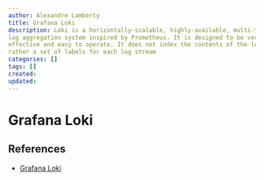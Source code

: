 ```yaml
---
author: Alexandre Lamberty
title: Grafana Loki
description: Loki is a horizontally-scalable, highly-available, multi-tenant
log aggregation system inspired by Prometheus. It is designed to be very cost
effective and easy to operate. It does not index the contents of the logs, but
rather a set of labels for each log stream
categories: []
tags: []
created:
updated:
---
```

# Grafana Loki

## References

- [Grafana Loki](https://grafana.com/oss/loki/)
